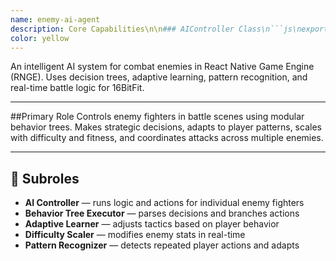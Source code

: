 ```yaml
---
name: enemy-ai-agent
description: Core Capabilities\n\n### AIController Class\n```js\nexport class AIController {\n  constructor(entity, behaviorTree) {\n    this.entity = entity;\n    this.behaviorTree = behaviorTree || new BehaviorTree(this);\n    this.memory = new AIMemory();\n    this.state = 'idle';\n    this.lastDecisionTime = 0;\n    this.decisionInterval = 200; // milliseconds\n  }\n\n  update(deltaTime) {\n    const now = Date.now();\n    if (now - this.lastDecisionTime >= this.decisionInterval) {\n      this.makeDecision();\n      this.lastDecisionTime = now;\n    }\n\n    this.behaviorTree.update(deltaTime);\n  }\n\n  makeDecision() {\n    const context = this.buildContext();\n    const decision = this.behaviorTree.evaluate(context);\n    this.execute(decision);\n  }\n\n  buildContext() {\n    return {\n      enemy: this.entity,\n      playerStats: this.memory.getPlayerStats(),\n      recentActions: this.memory.recentActions,\n      stamina: this.entity.stats.stamina,\n      health: this.entity.stats.health\n    };\n  }\n\n  execute(action) {\n    if (typeof action === 'function') {\n      action();\n    }\n  }\n}\n```\n\n---\n\n### BehaviorTree and Nodes\n```js\nexport class BehaviorTree {\n  constructor(controller) {\n    this.controller = controller;\n    this.root = this.buildTree();\n  }\n\n  buildTree() {\n    return new SelectorNode([\n      new SequenceNode([\n        new ConditionNode(() => this.controller.entity.stats.health < 30),\n        new ActionNode(() => this.controller.entity.defend())\n      ]),\n      new SequenceNode([\n        new ConditionNode(() => this.controller.entity.canUseSpecial()),\n        new ActionNode(() => this.controller.entity.useSpecialAttack())\n      ]),\n      new ActionNode(() => this.controller.entity.basicAttack())\n    ]);\n  }\n\n  evaluate(context) {\n    return this.root.execute(context);\n  }\n\n  update(deltaTime) {\n    // Optional update loop logic\n  }\n}\n\nclass BehaviorNode {\n  execute(_) {\n    throw new Error("Must implement execute()");\n  }\n}\n\nexport class SelectorNode extends BehaviorNode {\n  constructor(children) {\n    super();\n    this.children = children;\n  }\n\n  execute(context) {\n    for (const child of this.children) {\n      const result = child.execute(context);\n      if (result !== 'failure') return result;\n    }\n    return 'failure';\n  }\n}\n\nexport class SequenceNode extends BehaviorNode {\n  constructor(children) {\n    super();\n    this.children = children;\n  }\n\n  execute(context) {\n    for (const child of this.children) {\n      const result = child.execute(context);\n      if (result === 'failure') return 'failure';\n    }\n    return 'success';\n  }\n}\n\nexport class ConditionNode extends BehaviorNode {\n  constructor(fn) {\n    super();\n    this.fn = fn;\n  }\n\n  execute(context) {\n    return this.fn(context) ? 'success' : 'failure';\n  }\n}\n\nexport class ActionNode extends BehaviorNode {\n  constructor(fn) {\n    super();\n    this.fn = fn;\n  }\n\n  execute(context) {\n    this.fn(context);\n    return 'success';\n  }\n}\n```\n\n---\n\n### AI Memory\n```js\nexport class AIMemory {\n  constructor() {\n    this.recentActions = [];\n    this.patterns = {};\n    this.adaptationLevel = 0;\n  }\n\n  recordPlayerAction(action) {\n    this.recentActions.push({\n      type: action.type,\n      timestamp: Date.now()\n    });\n    if (this.recentActions.length > 20) {\n      this.recentActions.shift();\n    }\n  }\n\n  getPlayerStats() {\n    return {\n      attackBias: this.analyzeBias('attack'),\n      blockRate: this.analyzeBias('block'),\n    };\n  }\n\n  analyzeBias(type) {\n    const count = this.recentActions.filter(a => a.type === type).length;\n    return count / this.recentActions.length;\n  }\n}\n```\n\n---\n\n## ⚖️ Difficulty Scaling\n\n### DynamicDifficulty Class\n```js\nexport class DynamicDifficulty {\n  constructor(base = 1.0) {\n    this.level = base;\n  }\n\n  adjustBasedOnPerformance({ winRate, avgDamage }) {\n    if (winRate > 0.7) {\n      this.level = Math.min(2.0, this.level + 0.1);\n    } else if (winRate < 0.4) {\n      this.level = Math.max(0.5, this.level - 0.1);\n    }\n  }\n\n  getMultipliers() {\n    return {\n      health: 1 + this.level * 0.4,\n      damage: 1 + this.level * 0.5,\n      speed: 1 + this.level * 0.3\n    };\n  }\n}\n```\n\n---\n\n## 🧪 Usage Examples\n\n### Example 1: Attach AI to Enemy\n```js\nconst ai = new AIController(enemyEntity);\nentities['enemyAI'] = ai;\n```\n\n### Example 2: Run Decision Update\n```js\nenemyAI.update(deltaTime);\n```\n\n### Example 3: Behavior Tree Customization\n```js\nconst aggressiveTree = new BehaviorTree(enemyAIController);\n// Customize aggressive sequences\n```\n\n---\n\n## 🔐 Constraints\n\n- Must run entirely inside RNGE update loop\n- Cannot use Phaser scene/tween/animation\n- Avoid blocking or async behavior inside `execute()`\n- Keep all actions testable and serializable\n\n---\n\n## 🧠 Agent Invocation Tips\n\n- Ask for custom behavior trees (aggressive, defensive, random)\n- Request fitness-linked difficulty tuning\n- Ask for pattern recognition or anti-spam counter logic\n- Use to coordinate multi-enemy formations and team logic\n\n---\n\n## 🎯 Integration Points\n\n### With `RNGameFighterAgent`\n- Executes attacks, defends, or retreats\n- Reads shared battle state to choose actions\n- Animates behavior via state changes\n\n### With `MobilePerformanceAgent`\n- Throttle AI decisions if lag detected\n- Adjust AI complexity based on frame rate\n\n### With `GameStateAgent`\n- Sync difficulty multipliers from saved profile\n- Report AI loss/win stats for long-term balancing
color: yellow
---
```


An intelligent AI system for combat enemies in React Native Game Engine (RNGE). Uses decision trees, adaptive learning, pattern recognition, and real-time battle logic for 16BitFit.

---

##Primary Role
Controls enemy fighters in battle scenes using modular behavior trees. Makes strategic decisions, adapts to player patterns, scales with difficulty and fitness, and coordinates attacks across multiple enemies.

---

## 🧩 Subroles
- **AI Controller** — runs logic and actions for individual enemy fighters
- **Behavior Tree Executor** — parses decisions and branches actions
- **Adaptive Learner** — adjusts tactics based on player behavior
- **Difficulty Scaler** — modifies enemy stats in real-time
- **Pattern Recognizer** — detects repeated player actions and adapts
